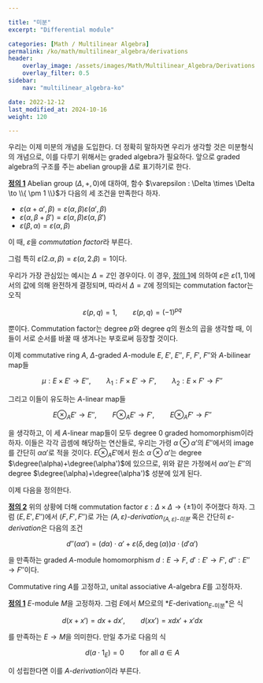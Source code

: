 ```yaml
---

title: "미분"
excerpt: "Differential module"

categories: [Math / Multilinear Algebra]
permalink: /ko/math/multilinear_algebra/derivations
header:
    overlay_image: /assets/images/Math/Multilinear_Algebra/Derivations.png
    overlay_filter: 0.5
sidebar: 
    nav: "multilinear_algebra-ko"

date: 2022-12-12
last_modified_at: 2024-10-16
weight: 120

---
```


우리는 이제 미분의 개념을 도입한다. 더 정확히 말하자면 우리가 생각할 것은 미분형식의 개념으로, 이를 다루기 위해서는 graded algebra가 필요하다. 앞으로 graded algebra의 구조를 주는 abelian group을 $\Delta$로 표기하기로 한다. 

<div class="definition" markdown="1">

<ins id="def1">**정의 1**</ins> Abelian group $(\Delta, +, 0)$에 대하여, 함수 $\varepsilon : \Delta \times \Delta \to \\{ \pm 1 \\}$가 다음의 세 조건을 만족한다 하자. 

- $\varepsilon(\alpha + \alpha', \beta) = \varepsilon(\alpha, \beta)\varepsilon(\alpha', \beta)$  
- $\varepsilon(\alpha, \beta + \beta') = \varepsilon(\alpha, \beta)\varepsilon(\alpha, \beta')$  
- $\varepsilon(\beta, \alpha) = \varepsilon(\alpha, \beta)$

이 때, $\varepsilon$을 *commutation factor*라 부른다. 

</div>

그럼 특히 $\varepsilon(2.\alpha, \beta) = \varepsilon(\alpha, 2.\beta) = 1$이다.

우리가 가장 관심있는 예시는 $\Delta=\mathbb{Z}$인 경우이다. 이 경우, [정의 1](#def1)에 의하여 $\varepsilon$은 $\varepsilon(1,1)$에서의 값에 의해 완전하게 결정되며, 따라서 $\Delta=\mathbb{Z}$에 정의되는 commutation factor는 오직

$$\varepsilon(p,q)=1,\qquad \varepsilon(p,q)=(-1)^{pq}$$

뿐이다. Commutation factor는 degree $p$와 degree $q$의 원소의 곱을 생각할 때, 이들이 서로 순서를 바꿀 때 생겨나는 부호로써 등장할 것이다. 

이제 commutative ring $A$, $\Delta$-graded $A$-module $E$, $E'$, $E''$, $F$, $F'$, $F''$와 $A$-bilinear map들

$$\mu: E \times E' \to E'', \qquad \lambda_1: F \times E' \to F', \qquad \lambda_2: E \times F' \to F''$$

그리고 이들이 유도하는 $A$-linear map들

$$E \otimes_A E' \to E'', \qquad F \otimes_A E' \to F', \qquad E \otimes_A F' \to F''$$

을 생각하고, 이 세 $A$-linear map들이 모두 degree $0$ graded homomorphism이라 하자. 이들은 각각 곱셈에 해당하는 연산들로, 우리는 가령 $\alpha\otimes\alpha'$의 $E''$에서의 image를 간단히 $\alpha\alpha'$로 적을 것이다. $E\otimes_A E'$에서 원소 $\alpha\otimes\alpha'$는 degree $\degree(\alpha)+\degree(\alpha')$에 있으므로, 위와 같은 가정에서 $\alpha\alpha'$는 $E''$의 degree $\degree(\alpha)+\degree(\alpha')$ 성분에 있게 된다. 

이제 다음을 정의한다. 

<div class="definition" markdown="1">

<ins id="def2">**정의 2**</ins> 위의 상황에 더해 commutation factor $\varepsilon: \Delta \times \Delta \to \{ \pm 1 \}$이 주어졌다 하자. 그럼 $(E, E', E'')$에서 $(F, F', F'')$로 가는 *$(A, \varepsilon)$-derivation<sub>$(A,\varepsilon)$-미분</sub>* 혹은 간단히 *$\varepsilon$-derivation*은 다음의 조건 

$$d''(\alpha\alpha') = (d\alpha) \cdot \alpha' + \varepsilon(\delta, \deg(\alpha))a \cdot (d'\alpha')$$

을 만족하는 graded $A$-module homomorphism $d: E \rightarrow F$, $d': E' \rightarrow F'$, $d'': E'' \rightarrow F''$이다. 

</div>


Commutative ring $A$를 고정하고, unital associative $A$-algebra $E$를 고정하자. 

<div class="definition" markdown="1">

<ins id="def1">**정의 1**</ins> $E$-module $M$을 고정하자. 그럼 $E$에서 $M$으로의 *$E$-derivation<sub>$E$-미분</sub>*은 식

$$d(x+x')=dx+dx',\qquad d(xx')=xdx'+x'dx$$

를 만족하는 $E \rightarrow M$을 의미한다. 만일 추가로 다음의 식

$$d(a\cdot 1_E)=0\qquad\text{for all $a\in A$}$$

이 성립한다면 이를 *$A$-derivation*이라 부른다. 

</div>

